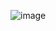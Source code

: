![image](https://github.com/TharushiSath/Real-estate-market-place/assets/148171100/da318c09-c24e-4ca8-bd70-3f925ef6f871)


